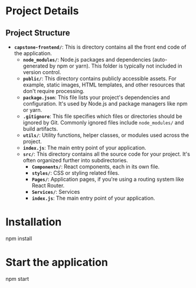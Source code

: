# Project Details 

## Project Structure 

- **`capstone-frontend/`**: This is directory contains all the front end code of the application.
  - **`node_modules/`**: Node.js packages and dependencies (auto-generated by npm or yarn). This folder is typically not included in version control.
  - **`public/`**: This directory contains publicly accessible assets. For example, static images, HTML templates, and other resources that don't require processing.
  - **`package.json`**: This file lists your project's dependencies and configuration. It's used by Node.js and package managers like npm or yarn.
  - **`.gitignore`**: This file specifies which files or directories should be ignored by Git. Commonly ignored files include `node_modules/` and build artifacts.
  - **`utils/`**: Utility functions, helper classes, or modules used across the project.
  - **`index.js`**: The main entry point of your application.
  - **`src/`**: This directory contains all the source code for your project. It's often organized further into subdirectories.
    - **`Components/`**: React components, each in its own file.
    - **`styles/`**: CSS or styling related files.
    - **`Pages/`**: Application pages, if you're using a routing system like React Router.
    - **`Services/`**: Services
    - **`index.js`**: The main entry point of your application.

# Installation
npm install

# Start the application
npm start


